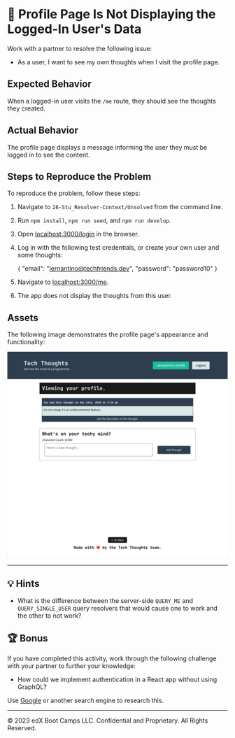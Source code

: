 # 🐛 Profile Page Is Not Displaying the Logged-In User's Data

Work with a partner to resolve the following issue:

* As a user, I want to see my own thoughts when I visit the profile page.

## Expected Behavior

When a logged-in user visits the `/me` route, they should see the thoughts they created.

## Actual Behavior

The profile page displays a message informing the user they must be logged in to see the content.

## Steps to Reproduce the Problem

To reproduce the problem, follow these steps:

1. Navigate to `26-Stu_Resolver-Context/Unsolved` from the command line.

2. Run `npm install`, `npm run seed`, and `npm run develop`.

3. Open <localhost:3000/login> in the browser.

4. Log in with the following test credentials, or create your own user and some thoughts:

   {
     "email": "lernantino@techfriends.dev",
     "password": "password10"
   }

5. Navigate to <localhost:3000/me>.

6. The app does not display the thoughts from this user.

## Assets

The following image demonstrates the profile page's appearance and functionality:

![The logged-in user's profile page displays thoughts they've created and a form to create more thoughts.](./Images/01-screenshot.png)

---

## 💡 Hints

* What is the difference between the server-side `QUERY_ME` and `QUERY_SINGLE_USER` query resolvers that would cause one to work and the other to not work?

## 🏆 Bonus

If you have completed this activity, work through the following challenge with your partner to further your knowledge:

* How could we implement authentication in a React app without using GraphQL?

Use [Google](https://www.google.com) or another search engine to research this.

---
© 2023 edX Boot Camps LLC. Confidential and Proprietary. All Rights Reserved.
